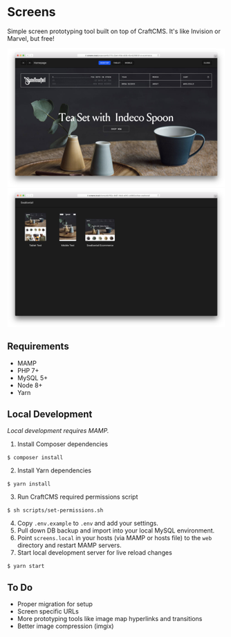 # Screens

Simple screen prototyping tool built on top of CraftCMS. It's like Invision or Marvel, but free!

![Project View](assets/project_detail.png)
![Client Index](assets/client_index.png)

## Requirements
- MAMP
- PHP 7+
- MySQL 5+
- Node 8+
- Yarn 

## Local Development

*Local development requires MAMP.*

1. Install Composer dependencies
```
$ composer install
```
2. Install Yarn dependencies
```
$ yarn install
```
3. Run CraftCMS required permissions script
```
$ sh scripts/set-permissions.sh
```
4. Copy `.env.example` to `.env` and add your settings.
5. Pull down DB backup and import into your local MySQL environment.
6. Point `screens.local` in your hosts (via MAMP or hosts file) to the `web` directory and restart MAMP servers.
7. Start local development server for live reload changes
```
$ yarn start
```

## To Do

* Proper migration for setup
* Screen specific URLs
* More prototyping tools like image map hyperlinks and transitions
* Better image compression (imgix)